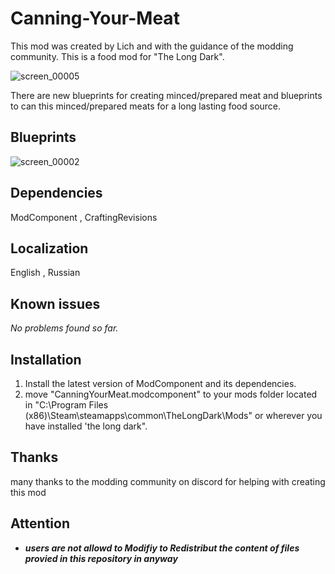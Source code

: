 # Canning-Your-Meat
This mod was created by Lich and with the guidance of the modding community. This is a food mod for "The Long Dark".

![screen_00005](https://github.com/user-attachments/assets/7aa94215-edfb-4c1e-adaa-3a88fcf2dbbc)


There are new blueprints for creating minced/prepared meat and blueprints to can this minced/prepared meats for a long lasting food source.

## Blueprints

![screen_00002](https://github.com/user-attachments/assets/8bfcb3c9-f603-45b9-a935-f04d8508a6fe)

## Dependencies
ModComponent , CraftingRevisions
## Localization
English , Russian
## Known issues
*No problems found so far.*
## Installation
1. Install the latest version of ModComponent and its dependencies.
2. move "CanningYourMeat.modcomponent" to your mods folder located in "C:\Program Files (x86)\Steam\steamapps\common\TheLongDark\Mods" or wherever you have installed 'the long dark".
## Thanks
many thanks to the modding community on discord for helping with creating this mod
## Attention
- ***users are not allowd to Modifiy to Redistribut the content of files provied in this repository in anyway***
